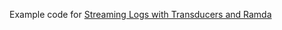 Example code for [Streaming Logs with Transducers and Ramda](http://simplectic.com/blog/2015/ramda-transducers-logs/)
